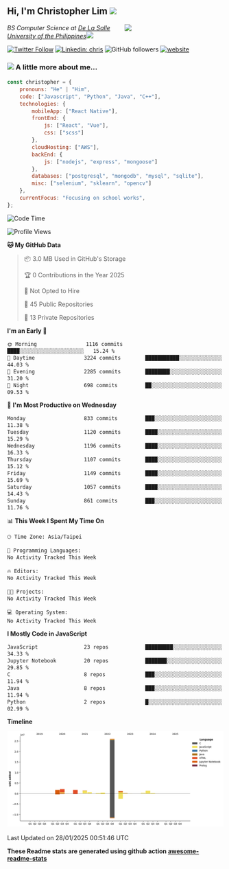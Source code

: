 <h2>Hi, I'm Christopher Lim <img src="https://media3.giphy.com/media/r3SVtaGUukD5V6UjzP/giphy.gif" width="50" /></h2>
<img align='right' src="https://media.giphy.com/media/M9gbBd9nbDrOTu1Mqx/giphy.gif" width="230">
<p><em>BS Computer Science at <a href="https://www.dlsu.edu.ph/">De La Salle University of the Philippines</a><img src="https://media.giphy.com/media/WUlplcMpOCEmTGBtBW/giphy.gif" width="30"> 
</em></p>

[![Twitter Follow](https://img.shields.io/twitter/follow/ClovesJL?label=Follow)](https://twitter.com/intent/follow?screen_name=ClovesJL)
[![Linkedin: chris](https://img.shields.io/badge/-chris-blue?style=flat-square&logo=Linkedin&logoColor=white&link=https://www.linkedin.com/in/christopher-lim-122831183/)](https://www.linkedin.com/in/christopher-lim-122831183/)
![GitHub followers](https://img.shields.io/github/followers/cc-visionary?label=Follow&style=social)
[![website](https://img.shields.io/badge/Website-46a2f1.svg?&style=flat-square&logo=Google-Chrome&logoColor=white&link=http://christopherlim.surge.sh/)](http://christopherlim.surge.sh/)

### <img src="https://media.giphy.com/media/VgCDAzcKvsR6OM0uWg/giphy.gif" width="50"> A little more about me...  

```javascript
const christopher = {
    pronouns: "He" | "Him",
    code: ["Javascript", "Python", "Java", "C++"],
    technologies: {
        mobileApp: ["React Native"],
        frontEnd: {
            js: ["React", "Vue"],
            css: ["scss"]
        },
        cloudHosting: ["AWS"],
        backEnd: {
            js: ["nodejs", "express", "mongoose"]
        },
        databases: ["postgresql", "mongodb", "mysql", "sqlite"],
        misc: ["selenium", "sklearn", "opencv"]
    },
    currentFocus: "Focusing on school works",
};
```

<!--START_SECTION:waka-->
![Code Time](http://img.shields.io/badge/Code%20Time-825%20hrs%2018%20mins-blue)

![Profile Views](http://img.shields.io/badge/Profile%20Views-0-blue)

**🐱 My GitHub Data** 

> 📦 3.0 MB Used in GitHub's Storage 
 > 
> 🏆 0 Contributions in the Year 2025
 > 
> 🚫 Not Opted to Hire
 > 
> 📜 45 Public Repositories 
 > 
> 🔑 13 Private Repositories 
 > 
**I'm an Early 🐤** 

```text
🌞 Morning                1116 commits        ████░░░░░░░░░░░░░░░░░░░░░   15.24 % 
🌆 Daytime                3224 commits        ███████████░░░░░░░░░░░░░░   44.03 % 
🌃 Evening                2285 commits        ████████░░░░░░░░░░░░░░░░░   31.20 % 
🌙 Night                  698 commits         ██░░░░░░░░░░░░░░░░░░░░░░░   09.53 % 
```
📅 **I'm Most Productive on Wednesday** 

```text
Monday                   833 commits         ███░░░░░░░░░░░░░░░░░░░░░░   11.38 % 
Tuesday                  1120 commits        ████░░░░░░░░░░░░░░░░░░░░░   15.29 % 
Wednesday                1196 commits        ████░░░░░░░░░░░░░░░░░░░░░   16.33 % 
Thursday                 1107 commits        ████░░░░░░░░░░░░░░░░░░░░░   15.12 % 
Friday                   1149 commits        ████░░░░░░░░░░░░░░░░░░░░░   15.69 % 
Saturday                 1057 commits        ████░░░░░░░░░░░░░░░░░░░░░   14.43 % 
Sunday                   861 commits         ███░░░░░░░░░░░░░░░░░░░░░░   11.76 % 
```


📊 **This Week I Spent My Time On** 

```text
🕑︎ Time Zone: Asia/Taipei

💬 Programming Languages: 
No Activity Tracked This Week

🔥 Editors: 
No Activity Tracked This Week

🐱‍💻 Projects: 
No Activity Tracked This Week

💻 Operating System: 
No Activity Tracked This Week
```

**I Mostly Code in JavaScript** 

```text
JavaScript               23 repos            █████████░░░░░░░░░░░░░░░░   34.33 % 
Jupyter Notebook         20 repos            ███████░░░░░░░░░░░░░░░░░░   29.85 % 
C                        8 repos             ███░░░░░░░░░░░░░░░░░░░░░░   11.94 % 
Java                     8 repos             ███░░░░░░░░░░░░░░░░░░░░░░   11.94 % 
Python                   2 repos             █░░░░░░░░░░░░░░░░░░░░░░░░   02.99 % 
```



**Timeline**

![Lines of Code chart](https://raw.githubusercontent.com/cc-visionary/cc-visionary/master/assets/bar_graph.png)


 Last Updated on 28/01/2025 00:51:46 UTC
<!--END_SECTION:waka-->

**These Readme stats are generated using github action [awesome-readme-stats](https://github.com/anmol098/waka-readme-stats)**
